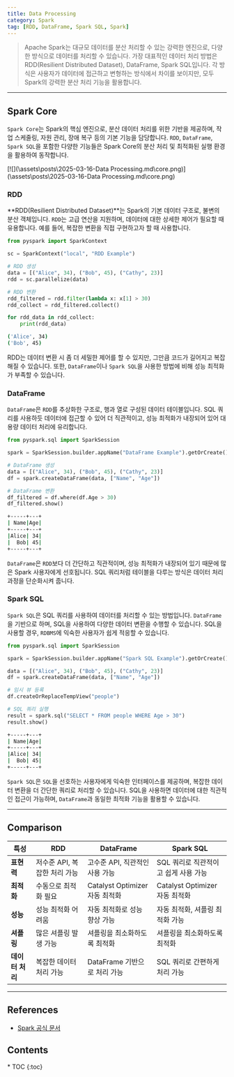 ```yaml
---
title: Data Processing
category: Spark
tag: [RDD, DataFrame, Spark SQL, Spark]
---
```


> Apache Spark는 대규모 데이터를 분산 처리할 수 있는 강력한 엔진으로, 다양한 방식으로 데이터를 처리할 수 있습니다. 가장 대표적인 데이터 처리 방법은 RDD(Resilient Distributed Dataset), DataFrame, Spark SQL입니다. 각 방식은 사용자가 데이터에 접근하고 변형하는 방식에서 차이를 보이지만, 모두 Spark의 강력한 분산 처리 기능을 활용합니다.

---

## Spark Core

`Spark Core`는 Spark의 핵심 엔진으로, 분산 데이터 처리를 위한 기반을 제공하며, 작업 스케줄링, 자원 관리, 장애 복구 등의 기본 기능을 담당합니다. `RDD`, `DataFrame`, `Spark SQL`을 포함한 다양한 기능들은 Spark Core의 분산 처리 및 최적화된 실행 환경을 활용하여 동작합니다.

[![](\assets\posts\2025-03-16-Data Processing.md\core.png)](\assets\posts\2025-03-16-Data Processing.md\core.png)

### RDD

**RDD(Resilient Distributed Dataset)**는 Spark의 기본 데이터 구조로, 불변의 분산 객체입니다. `RDD`는 고급 연산을 지원하며, 데이터에 대한 상세한 제어가 필요할 때 유용합니다. 예를 들어, 복잡한 변환을 직접 구현하고자 할 때 사용합니다.

```python
from pyspark import SparkContext

sc = SparkContext("local", "RDD Example")

# RDD 생성
data = [("Alice", 34), ("Bob", 45), ("Cathy", 23)]
rdd = sc.parallelize(data)

# RDD 변환
rdd_filtered = rdd.filter(lambda x: x[1] > 30)
rdd_collect = rdd_filtered.collect()

for rdd_data in rdd_collect:
    print(rdd_data)
```

```bash
('Alice', 34)
('Bob', 45)
```

RDD는 데이터 변환 시 좀 더 세밀한 제어를 할 수 있지만, 그만큼 코드가 길어지고 복잡해질 수 있습니다.
또한, `DataFrame`이나 `Spark SQL`을 사용한 방법에 비해 성능 최적화가 부족할 수 있습니다.

### DataFrame

`DataFrame`은 `RDD`를 추상화한 구조로, 행과 열로 구성된 데이터 테이블입니다. SQL 쿼리를 사용하듯 데이터에 접근할 수 있어 더 직관적이고,
성능 최적화가 내장되어 있어 대용량 데이터 처리에 유리합니다.

```python
from pyspark.sql import SparkSession

spark = SparkSession.builder.appName("DataFrame Example").getOrCreate()

# DataFrame 생성
data = [("Alice", 34), ("Bob", 45), ("Cathy", 23)]
df = spark.createDataFrame(data, ["Name", "Age"])

# DataFrame 변환
df_filtered = df.where(df.Age > 30)
df_filtered.show()
```

```bash
+-----+---+
| Name|Age|
+-----+---+
|Alice| 34|
|  Bob| 45|
+-----+---+
```

`DataFrame`은 `RDD`보다 더 간단하고 직관적이며, 성능 최적화가 내장되어 있기 때문에 많은 Spark 사용자에게 선호됩니다.
SQL 쿼리처럼 테이블을 다루는 방식은 데이터 처리 과정을 단순화시켜 줍니다.

### Spark SQL

`Spark SQL`은 SQL 쿼리를 사용하여 데이터를 처리할 수 있는 방법입니다. `DataFrame`을 기반으로 하며, SQL을 사용하여 다양한 데이터 변환을 수행할 수 있습니다.
SQL을 사용할 경우, `RDBMS`에 익숙한 사용자가 쉽게 적응할 수 있습니다.

```python
from pyspark.sql import SparkSession

spark = SparkSession.builder.appName("Spark SQL Example").getOrCreate()

data = [("Alice", 34), ("Bob", 45), ("Cathy", 23)]
df = spark.createDataFrame(data, ["Name", "Age"])

# 임시 뷰 등록
df.createOrReplaceTempView("people")

# SQL 쿼리 실행
result = spark.sql("SELECT * FROM people WHERE Age > 30")
result.show()
```

```bash
+-----+---+
| Name|Age|
+-----+---+
|Alice| 34|
|  Bob| 45|
+-----+---+
```

`Spark SQL`은 `SQL`을 선호하는 사용자에게 익숙한 인터페이스를 제공하며, 복잡한 데이터 변환을 더 간단한 쿼리로 처리할 수 있습니다.
SQL을 사용하면 데이터에 대한 직관적인 접근이 가능하며, `DataFrame`과 동일한 최적화 기능을 활용할 수 있습니다.

---

## Comparison

| 특성            | RDD                          | DataFrame                      | Spark SQL                            |
| --------------- | ---------------------------- | ------------------------------ | ------------------------------------ |
| **표현력**      | 저수준 API, 복잡한 처리 가능 | 고수준 API, 직관적인 사용 가능 | SQL 쿼리로 직관적이고 쉽게 사용 가능 |
| **최적화**      | 수동으로 최적화 필요         | Catalyst Optimizer 자동 최적화 | Catalyst Optimizer 자동 최적화       |
| **성능**        | 성능 최적화 어려움           | 자동 최적화로 성능 향상 가능   | 자동 최적화, 셔플링 최적화 가능      |
| **셔플링**      | 많은 셔플링 발생 가능        | 셔플링을 최소화하도록 최적화   | 셔플링을 최소화하도록 최적화         |
| **데이터 처리** | 복잡한 데이터 처리 가능      | DataFrame 기반으로 처리 가능   | SQL 쿼리로 간편하게 처리 가능        |

---

## References

- [Spark 공식 문서](https://spark.apache.org/docs/latest/)

<nav class="post-toc" markdown="1">
  <h2>Contents</h2>
* TOC
{:toc}
</nav>
